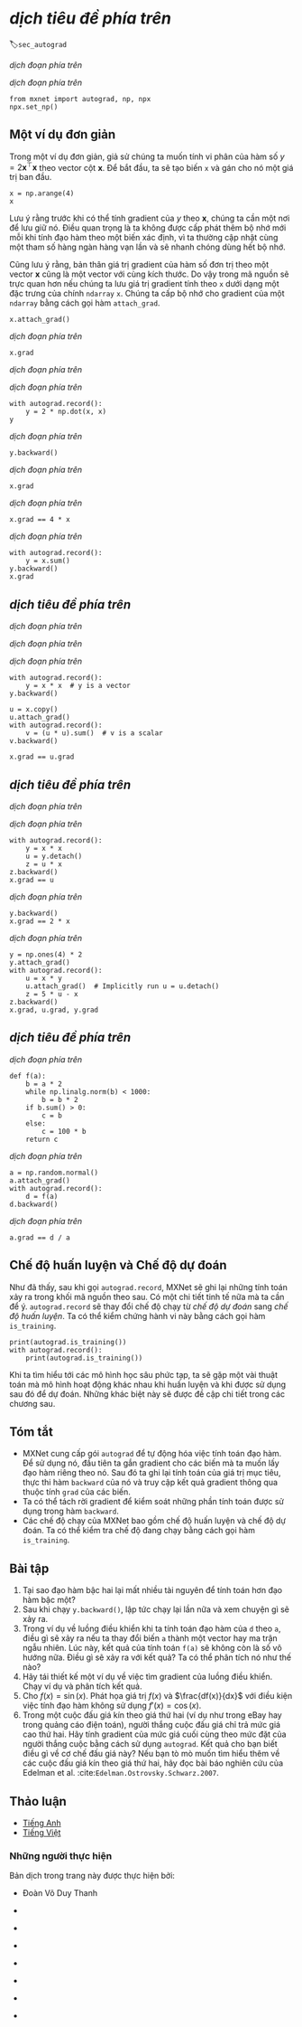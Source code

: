 <!-- ===================== Bắt đầu dịch Phần 1 ===================== -->
<!-- ========================================= REVISE PHẦN 1 - BẮT ĐẦU =================================== -->

<!--
# Automatic Differentiation
-->

# *dịch tiêu đề phía trên*
:label:`sec_autograd`

<!--
As we have explained in :numref:`sec_calculus`,
differentiation is a crucial step in nearly all deep learning optimization algorithms.
While the calculations for taking these derivatives are straightforward,
requiring only some basic calculus,
for complex models, working out the updates by hand
can be a pain (and often error-prone).
-->

*dịch đoạn phía trên*

<!--
The `autograd` package expedites this work
by automatically calculating derivatives, i.e., *automatic differentiation*.
And while many other libraries require
that we compile a symbolic graph to take automatic derivatives,
`autograd` allows us to take derivatives
while writing  ordinary imperative code.
Every time we pass data through our model,
`autograd` builds a graph on the fly,
tracking which data combined through
which operations to produce the output.
This graph enables `autograd`
to subsequently backpropagate gradients on command.
Here, *backpropagate* simply means to trace through the *computational graph*,
filling in the partial derivatives with respect to each parameter.
-->

*dịch đoạn phía trên*

```{.python .input  n=1}
from mxnet import autograd, np, npx
npx.set_np()
```

<!-- ===================== Kết thúc dịch Phần 1 ===================== -->

<!-- ===================== Bắt đầu dịch Phần 2 ===================== -->

<!--
## A Simple Example
-->

## Một ví dụ đơn giản

<!--
As a toy example, say that we are interested
in differentiating the function
$y = 2\mathbf{x}^{\top}\mathbf{x}$
with respect to the column vector $\mathbf{x}$.
To start, let's create the variable `x` and assign it an initial value.
-->

Trong một ví dụ đơn giản,
giả sử chúng ta muốn tính vi phân của hàm số $y = 2\mathbf{x}^{\top}\mathbf{x}$ theo vector cột $\mathbf{x}$.
Để bắt đầu, ta sẽ tạo biến `x` và gán cho nó một giá trị ban đầu.

```{.python .input  n=2}
x = np.arange(4)
x
```

<!--
Note that before we even calculate the gradient
of $y$ with respect to $\mathbf{x}$,
we will need a place to store it.
It is important that we do not allocate new memory
every time we take a derivative with respect to a parameter
because we will often update the same parameters
thousands or millions of times
and could quickly run out of memory.
-->

Lưu ý rằng trước khi có thể tính gradient của $y$ theo $\mathbf{x}$, chúng ta cần một nơi để lưu giữ nó.
Điều quan trọng là ta không được cấp phát thêm bộ nhớ mới mỗi khi tính đạo hàm theo một biến xác định, vì ta thường cập nhật cùng một tham số hàng ngàn hàng vạn lần và sẽ nhanh chóng dùng hết bộ nhớ.

<!--
Note also that a gradient of a scalar-valued function
with respect to a vector $\mathbf{x}$
is itself vector-valued and has the same shape as $\mathbf{x}$.
Thus it is intuitive that in code,
we will access a gradient taken with respect to `x`
as an attribute of the `ndarray` `x` itself.
We allocate memory for an `ndarray`'s gradient
by invoking its `attach_grad` method.
-->

Cũng lưu ý rằng, bản thân giá trị gradient của hàm số đơn trị theo một vector $\mathbf{x}$ cũng là một vector với cùng kích thước.
Do vậy trong mã nguồn sẽ trực quan hơn nếu chúng ta lưu giá trị gradient tính theo `x` dưới dạng một đặc trưng của chính `ndarray` `x`.
Chúng ta cấp bộ nhớ cho gradient của một `ndarray` bằng cách gọi hàm `attach_grad`.

```{.python .input  n=3}
x.attach_grad()
```

<!-- ===================== Kết thúc dịch Phần 2 ===================== -->

<!-- ===================== Bắt đầu dịch Phần 3 ===================== -->

<!--
After we calculate a gradient taken with respect to `x`,
we will be able to access it via the `grad` attribute.
As a safe default, `x.grad` is initialized as an array containing all zeros.
That is sensible because our most common use case
for taking gradient in deep learning is to subsequently
update parameters by adding (or subtracting) the gradient
to maximize (or minimize) the differentiated function.
By initializing the gradient to an array of zeros,
we ensure that any update accidentally executed
before a gradient has actually been calculated
will not alter the parameters' value.
-->

*dịch đoạn phía trên*

```{.python .input  n=4}
x.grad
```

<!--
Now let's calculate $y$.
Because we wish to subsequently calculate gradients,
we want MXNet to generate a computational graph on the fly.
We could imagine that MXNet would be turning on a recording device
to capture the exact path by which each variable is generated.
-->

*dịch đoạn phía trên*

<!--
Note that building the computational graph
requires a nontrivial amount of computation.
So MXNet will only build the graph when explicitly told to do so.
We can invoke this behavior by placing our code
inside an `autograd.record` scope.
-->

*dịch đoạn phía trên*

```{.python .input  n=5}
with autograd.record():
    y = 2 * np.dot(x, x)
y
```

<!--
Since `x` is an `ndarray` of length 4,
`np.dot` will perform an inner product of `x` and `x`,
yielding the scalar output that we assign to `y`.
Next, we can automatically calculate the gradient of `y`
with respect to each component of `x`
by calling `y`'s `backward` function.
-->

*dịch đoạn phía trên*

```{.python .input  n=6}
y.backward()
```

<!--
If we recheck the value of `x.grad`, we will find its contents overwritten by the newly calculated gradient.
-->

*dịch đoạn phía trên*

```{.python .input  n=7}
x.grad
```

<!-- ===================== Kết thúc dịch Phần 3 ===================== -->

<!-- ===================== Bắt đầu dịch Phần 4 ===================== -->

<!-- ========================================= REVISE PHẦN 1 - KẾT THÚC ===================================-->

<!-- ========================================= REVISE PHẦN 2 - BẮT ĐẦU ===================================-->

<!--
The gradient of the function $y = 2\mathbf{x}^{\top}\mathbf{x}$
with respect to $\mathbf{x}$ should be $4\mathbf{x}$.
Let's quickly verify that our desired gradient was calculated correctly.
If the two `ndarray`s are indeed the same,
then the equality between them holds at every position.
-->

*dịch đoạn phía trên*

```{.python .input  n=8}
x.grad == 4 * x
```

<!--
If we subsequently compute the gradient of another variable
whose value was calculated as a function of `x`,
the contents of `x.grad` will be overwritten.
-->

*dịch đoạn phía trên*

```{.python .input  n=9}
with autograd.record():
    y = x.sum()
y.backward()
x.grad
```

<!--
## Backward for Non-Scalar Variables
-->

## *dịch tiêu đề phía trên*

<!--
Technically, when `y` is not a scalar,
the most natural interpretation of the differentiation of a vector `y`
with respect to a vector `x` is a matrix.
For higher-order and higher-dimensional `y` and `x`,
the differentiation result could be a gnarly high-order tensor.
-->

*dịch đoạn phía trên*

<!--
However, while these more exotic objects do show up
in advanced machine learning (including in deep learning),
more often when we are calling backward on a vector,
we are trying to calculate the derivatives of the loss functions
for each constituent of a *batch* of training examples.
Here, our intent is not to calculate the differentiation matrix
but rather the sum of the partial derivatives
computed individually for each example in the batch.
-->

*dịch đoạn phía trên*

<!--
Thus when we invoke `backward` on a vector-valued variable `y`,
which is a function of `x`,
MXNet assumes that we want the sum of the gradients.
In short, MXNet will create a new scalar variable
by summing the elements in `y`,
and compute the gradient of that scalar variable with respect to `x`.
-->

*dịch đoạn phía trên*

```{.python .input  n=10}
with autograd.record():
    y = x * x  # y is a vector
y.backward()

u = x.copy()
u.attach_grad()
with autograd.record():
    v = (u * u).sum()  # v is a scalar
v.backward()

x.grad == u.grad
```

<!-- ===================== Kết thúc dịch Phần 4 ===================== -->

<!-- ===================== Bắt đầu dịch Phần 5 ===================== -->

<!--
## Detaching Computation
-->

## *dịch tiêu đề phía trên*

<!--
Sometimes, we wish to move some calculations
outside of the recorded computational graph.
For example, say that `y` was calculated as a function of `x`,
and that subsequently `z` was calculated as a function of both `y` and `x`.
Now, imagine that we wanted to calculate
the gradient of `z` with respect to `x`,
but wanted for some reason to treat `y` as a constant,
and only take into account the role
that `x` played after `y` was calculated.
-->

*dịch đoạn phía trên*

<!--
Here, we can call `u = y.detach()` to return a new variable `u`
that has the same value as `y` but discards any information
about how `y` was computed in the computational graph.
In other words, the gradient will not flow backwards through `u` to `x`.
This will provide the same functionality as if we had
calculated `u` as a function of `x` outside of the `autograd.record` scope,
yielding a `u` that will be treated as a constant in any `backward` call.
Thus, the following `backward` function computes
the partial derivative of `z = u * x` with respect to `x` while treating `u` as a constant,
instead of the partial derivative of `z = x * x * x` with respect to `x`.
-->

*dịch đoạn phía trên*

```{.python .input  n=11}
with autograd.record():
    y = x * x
    u = y.detach()
    z = u * x
z.backward()
x.grad == u
```

<!--
Since the computation of `y` was recorded,
we can subsequently call `y.backward()` to get the derivative of `y = x * x` with respect to `x`, which is `2 * x`.
-->

*dịch đoạn phía trên*

```{.python .input  n=12}
y.backward()
x.grad == 2 * x
```

<!--
Note that attaching gradients to a variable `x` implicitly calls `x = x.detach()`.
If `x` is computed based on other variables,
this part of computation will not be used in the `backward` function.
-->

*dịch đoạn phía trên*

```{.python .input  n=13}
y = np.ones(4) * 2
y.attach_grad()
with autograd.record():
    u = x * y
    u.attach_grad()  # Implicitly run u = u.detach()
    z = 5 * u - x
z.backward()
x.grad, u.grad, y.grad
```

<!-- ===================== Kết thúc dịch Phần 5 ===================== -->

<!-- ===================== Bắt đầu dịch Phần 6 ===================== -->

<!-- ========================================= REVISE PHẦN 2 - KẾT THÚC ===================================-->

<!-- ========================================= REVISE PHẦN 3 - BẮT ĐẦU ===================================-->

<!--
## Computing the Gradient of Python Control Flow
-->

## *dịch tiêu đề phía trên*

<!--
One benefit of using automatic differentiation
is that even if building the computational graph of a function
required passing through a maze of Python control flow
(e.g., conditionals, loops, and arbitrary function calls),
we can still calculate the gradient of the resulting variable.
In the following snippet, note that
the number of iterations of the `while` loop
and the evaluation of the `if` statement
both depend on the value of the input `a`.
-->

*dịch đoạn phía trên*

```{.python .input  n=16}
def f(a):
    b = a * 2
    while np.linalg.norm(b) < 1000:
        b = b * 2
    if b.sum() > 0:
        c = b
    else:
        c = 100 * b
    return c
```

<!--
Again to compute gradients, we just need to `record` the calculation
and then call the `backward` function.
-->

*dịch đoạn phía trên*

```{.python .input  n=17}
a = np.random.normal()
a.attach_grad()
with autograd.record():
    d = f(a)
d.backward()
```

<!--
We can now analyze the `f` function defined above.
Note that it is piecewise linear in its input `a`.
In other words, for any `a` there exists some constant scalar `k`
such that `f(a) = k * a`, where the value of `k` depends on the input `a`.
Consequently `d / a` allows us to verify that the gradient is correct.
-->

*dịch đoạn phía trên*

```{.python .input  n=18}
a.grad == d / a
```

<!-- ===================== Kết thúc dịch Phần 6 ===================== -->

<!-- ===================== Bắt đầu dịch Phần 7 ===================== -->

<!--
## Training Mode and Prediction Mode
-->

## Chế độ huấn luyện và Chế độ dự đoán

<!--
As we have seen, after we call `autograd.record`,
MXNet logs the operations in the following block.
There is one more subtle detail to be aware of.
Additionally, `autograd.record` will change
the running mode from *prediction mode* to *training mode*.
We can verify this behavior by calling the `is_training` function.
-->

Như đã thấy, sau khi gọi `autograd.record`, MXNet sẽ ghi lại những tính toán xảy ra trong khối mã nguồn theo sau.
Có một chi tiết tinh tế nữa mà ta cần để ý.
`autograd.record` sẽ thay đổi chế độ chạy từ *chế độ dự đoán* sang *chế độ huấn luyện*.
Ta có thể kiểm chứng hành vi này bằng cách gọi hàm `is_training`.

```{.python .input  n=19}
print(autograd.is_training())
with autograd.record():
    print(autograd.is_training())
```

<!--
When we get to complicated deep learning models,
we will encounter some algorithms where the model
behaves differently during training and
when we subsequently use it to make predictions.
We will cover these differences in detail in later chapters.
-->

Khi ta tìm hiểu tới các mô hình học sâu phức tạp, ta sẽ gặp một vài thuật toán mà mô hình hoạt động khác nhau khi huấn luyện và khi được sử dụng sau đó để dự đoán.
Những khác biệt này sẽ được đề cập chi tiết trong các chương sau.


<!--
## Summary
-->

## Tóm tắt

<!--
* MXNet provides the `autograd` package to automate the calculation of derivatives. To use it, we first attach gradients to those variables with respect to which we desire partial derivatives. We then record the computation of our target value, execute its `backward` function, and access the resulting gradient via our variable's `grad` attribute.
* We can detach gradients to control the part of the computation that will be used in the `backward` function.
* The running modes of MXNet include training mode and prediction mode. We can determine the running mode by calling the `is_training` function.
-->

* MXNet cung cấp gói `autograd` để tự động hóa việc tính toán đạo hàm. 
Để sử dụng nó, đầu tiên ta gắn gradient cho các biến mà ta muốn lấy đạo hàm riêng theo nó.
Sau đó ta ghi lại tính toán của giá trị mục tiêu, thực thi hàm `backward` của nó và truy cập kết quả gradient thông qua thuộc tính `grad` của các biến.
* Ta có thể tách rời gradient để kiểm soát những phần tính toán được sử dụng trong hàm `backward`.
* Các chế độ chạy của MXNet bao gồm chế độ huấn luyện và chế độ dự đoán. Ta có thể kiểm tra chế độ đang chạy bằng cách gọi hàm `is_training`.


<!--
## Exercises
-->

## Bài tập

<!--
1. Why is the second derivative much more expensive to compute than the first derivative?
1. After running `y.backward()`, immediately run it again and see what happens.
1. In the control flow example where we calculate the derivative of `d` with respect to `a`, what would happen if we changed the variable `a` to a random vector or matrix. At this point, the result of the calculation `f(a)` is no longer a scalar. What happens to the result? How do we analyze this?
1. Redesign an example of finding the gradient of the control flow. Run and analyze the result.
1. Let $f(x) = \sin(x)$. Plot $f(x)$ and $\frac{df(x)}{dx}$, where the latter is computed without exploiting that $f'(x) = \cos(x)$.
1. In a second-price auction (such as in eBay or in computational advertising), the winning bidder pays the second-highest price. Compute the gradient of the final price with respect to the winning bidder's bid using `autograd`. What does the result tell you about the mechanism? If you are curious to learn more about second-price auctions, check out the paper by Edelman et al. :cite:`Edelman.Ostrovsky.Schwarz.2007`.
-->

1. Tại sao đạo hàm bậc hai lại mất nhiều tài nguyên để tính toán hơn đạo hàm bậc một?
1. Sau khi chạy `y.backward()`, lập tức chạy lại lần nữa và xem chuyện gì sẽ xảy ra.
1. Trong ví dụ về luồng điều khiển khi ta tính toán đạo hàm của `d` theo `a`, điều gì sẽ xảy ra nếu ta thay đổi biến `a` thành một vector hay ma trận ngẫu nhiên. Lúc này, kết quả của tính toán `f(a)` sẽ không còn là số vô hướng nữa. Điều gì sẽ xảy ra với kết quả? Ta có thể phân tích nó như thế nào?
1. Hãy tái thiết kế một ví dụ về việc tìm gradient của luồng điều khiển. Chạy ví dụ và phân tích kết quả.
1. Cho $f(x) = \sin(x)$. Phát họa giá trị $f(x)$ và $\frac{df(x)}{dx}$ với điều kiện việc tính đạo hàm không sử dụng $f'(x) = \cos(x)$.
1. Trong một cuộc đấu giá kín theo giá thứ hai (ví dụ như trong eBay hay trong quảng cáo điện toán), người thắng cuộc đấu giá chỉ trả mức giá cao thứ hai. Hãy tính gradient của mức giá cuối cùng theo mức đặt của người thắng cuộc bằng cách sử dụng `autograd`. Kết quả cho bạn biết điều gì về cơ chế đấu giá này? Nếu bạn tò mò muốn tìm hiểu thêm về các cuộc đấu giá kín theo giá thứ hai, hãy đọc bài báo nghiên cứu của Edelman et al. :cite:`Edelman.Ostrovsky.Schwarz.2007`.

<!-- ===================== Kết thúc dịch Phần 7 ===================== -->

<!-- ========================================= REVISE PHẦN 3 - KẾT THÚC ===================================-->

<!--
## [Discussions](https://discuss.mxnet.io/t/2318)
-->

## Thảo luận
* [Tiếng Anh](https://discuss.mxnet.io/t/2318)
* [Tiếng Việt](https://forum.machinelearningcoban.com/c/d2l)


### Những người thực hiện
Bản dịch trong trang này được thực hiện bởi:
<!--
Tác giả của mỗi Pull Request điền tên mình và tên những người review mà bạn thấy
hữu ích vào từng phần tương ứng. Mỗi dòng một tên, bắt đầu bằng dấu `*`.

Lưu ý:
* Nếu reviewer không cung cấp tên, bạn có thể dùng tên tài khoản GitHub của họ
với dấu `@` ở đầu. Ví dụ: @aivivn.
-->

* Đoàn Võ Duy Thanh
<!-- Phần 1 -->
*

<!-- Phần 2 -->
*

<!-- Phần 3 -->
*

<!-- Phần 4 -->
*

<!-- Phần 5 -->
*

<!-- Phần 6 -->
*

<!-- Phần 7 -->
*
